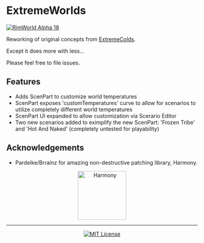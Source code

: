 # ExtremeWorlds
 [![RimWorld Alpha 18](https://img.shields.io/badge/RimWorld%V1.0-brightgreen.svg)](http://rimworldgame.com/) 

Reworking of original concepts from [ExtremeColds](https://github.com/AaronCRobinson/ExtremeColds).

Except it does more with less...

Please feel free to file issues.

## Features
- Adds ScenPart to customize world temperatures
- ScenPart exposes 'customTemperatures' curve to allow for scenarios to utilize completely different world temperatures
- ScenPart UI expanded to allow customization via Scerario Editor
- Two new scenarios added to eximplify the new ScenPart: 'Frozen Tribe' and 'Hot And Naked' (completely untested for playability)

## Acknowledgements
- Pardeike/Brrainz for amazing non-destructive patching library, Harmony.

<p align="center">
  <a href="https://github.com/pardeike/Harmony">
    <img src="https://raw.githubusercontent.com/pardeike/Harmony/master/HarmonyLogo.png" alt="Harmony" width="128" />
  </a>
</p>

<hr>

<p align="center">
  <a href="./LICENSE">
    <img src="https://img.shields.io/badge/license-MIT-lightgray.svg?style=flat" alt="MIT License" />
  </a>
</p>
